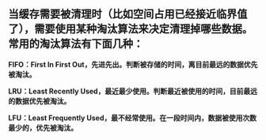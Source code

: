 ## 当缓存需要被清理时（比如空间占用已经接近临界值了），需要使用某种淘汰算法来决定清理掉哪些数据。常用的淘汰算法有下面几种：

**FIFO：First In First Out，先进先出。判断被存储的时间，离目前最远的数据优先被淘汰。**

**LRU：Least Recently Used，最近最少使用。判断最近被使用的时间，目前最远的数据优先被淘汰。**

**LFU：Least Frequently Used，最不经常使用。在一段时间内，数据被使用次数最少的，优先被淘汰。**

